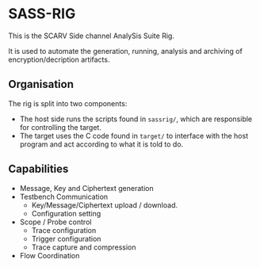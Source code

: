 
# SASS-RIG

This is the SCARV Side channel AnalySis Suite Rig.

It is used to automate the generation, running, analysis and archiving of
encryption/decription artifacts.

## Organisation

The rig is split into two components:

- The host side runs the scripts found in `sassrig/`, which are responsible
  for controlling the target.
- The target uses the C code found in `target/` to interface with the host
  program and act according to what it is told to do.

## Capabilities

- Message, Key and Ciphertext generation
- Testbench Communication
  - Key/Message/Ciphertext upload / download.
  - Configuration setting
- Scope / Probe control
  - Trace configuration
  - Trigger configuration
  - Trace capture and compression
- Flow Coordination

